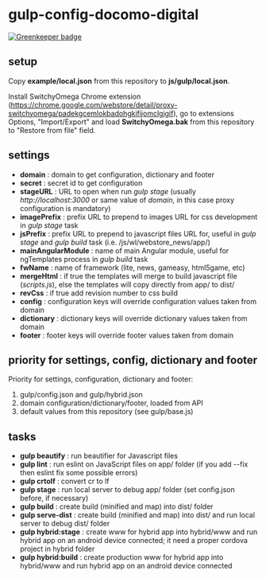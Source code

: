 # gulp-config-docomo-digital

[![Greenkeeper badge](https://badges.greenkeeper.io/D-Mobilelab/gulp-config-docomo-digital.svg)](https://greenkeeper.io/)

## setup

Copy **example/local.json** from this repository to **js/gulp/local.json**.

Install SwitchyOmega Chrome extension (https://chrome.google.com/webstore/detail/proxy-switchyomega/padekgcemlokbadohgkifijomclgjgif), go to extensions Options, "Import/Export" and load **SwitchyOmega.bak** from this repository to "Restore from file" field.

## settings

- **domain** : domain to get configuration, dictionary and footer
- **secret** : secret id to get configuration
- **stageURL** : URL to open when run *gulp stage* (usually *http://localhost:3000* or same value of *domain*, in this case proxy configuration is mandatory)
- **imagePrefix** : prefix URL to prepend to images URL for css development in *gulp stage* task
- **jsPrefix** : prefix URL to prepend to javascript files URL for, useful in *gulp stage* and *gulp build* task (i.e. /js/wl/webstore_news/app/)
- **mainAngularModule** : name of main Angular module, useful for ngTemplates process in *gulp build* task
- **fwName** : name of framework (lite, news, gameasy, html5game, etc)
- **mergeHtml** : if true the templates will merge to build javascript file (*scripts.js*), else the templates will copy directly from app/ to dist/
- **revCss** : if true add revision number to css build
- **config** : configuration keys will override configuration values taken from domain
- **dictionary** : dictionary keys will override dictionary values taken from domain
- **footer** : footer keys will override footer values taken from domain

## priority for settings, config, dictionary and footer

Priority for settings, configuration, dictionary and footer:
1. gulp/config.json and gulp/hybrid.json
2. domain configuration/dictionary/footer, loaded from API
3. default values from this repository (see gulp/base.js)

## tasks

- **gulp beautify** : run beautifier for Javascript files
- **gulp lint** : run eslint on JavaScript files on app/ folder (if you add --fix then eslint fix some possible errors)
- **gulp crtolf** : convert cr to lf
- **gulp stage** : run local server to debug app/ folder (set config.json before, if necessary)
- **gulp build** : create build (minified and map) into dist/ folder
- **gulp serve-dist** : create build (minified and map) into dist/ and run local server to debug dist/ folder
- **gulp hybrid:stage** : create www for hybrid app into hybrid/www and run hybrid app on an android device connected; it need a proper cordova project in hybrid folder
- **gulp hybrid:build** : create production www for hybrid app into hybrid/www and run hybrid app on an android device connected